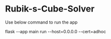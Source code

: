 # Rubik-s-Cube-Solver

Use below command to run the app

flask --app main run --host=0.0.0.0 --cert=adhoc
